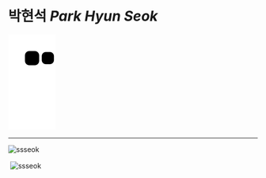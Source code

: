 # 박현석 *Park Hyun Seok*

![snake gif](https://github.com/ssseok/ssseok/blob/output/github-contribution-grid-snake.svg)

---

<p align="left"> <img src="https://komarev.com/ghpvc/?username=ssseok&label=Profile%20views&color=0e75b6&style=flat" alt="ssseok" /> </p>

<p>&nbsp;<img align="center" src="https://github-readme-stats.vercel.app/api?username=ssseok&show_icons=true&locale=en" alt="ssseok" /></p>
